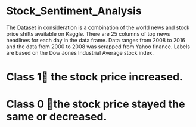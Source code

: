 # Stock_Sentiment_Analysis
The Dataset in consideration is a combination of the world news and stock price shifts available on Kaggle. There are 25 columns of top news headlines for each day in the data frame. Data ranges from 2008 to 2016 and the data from 2000 to 2008 was scrapped from Yahoo finance. Labels are based on the Dow Jones Industrial Average stock index.
# Class 1 the stock price increased. 
# Class 0 the stock price stayed the same or decreased. 
